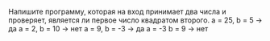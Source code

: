  Напишите программу, которая на вход принимает два числа и проверяет, является ли первое число квадратом второго.
a = 25, b = 5 -> да
a = 2, b = 10 -> нет
a = 9, b = -3 -> да
a = -3 b = 9 -> нет